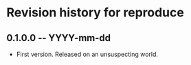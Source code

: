 # Revision history for reproduce

## 0.1.0.0 -- YYYY-mm-dd

* First version. Released on an unsuspecting world.
